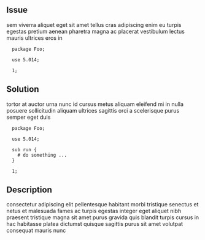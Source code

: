 ## Issue

sem viverra aliquet eget sit amet tellus cras adipiscing enim eu turpis egestas pretium aenean pharetra magna ac placerat vestibulum lectus mauris ultrices eros in

```
  package Foo;

  use 5.014;

  1;
```

## Solution

tortor at auctor urna nunc id cursus metus aliquam eleifend mi in nulla posuere sollicitudin aliquam ultrices sagittis orci a scelerisque purus semper eget duis

```
  package Foo;

  use 5.014;

  sub run {
    # do something ...
  }

  1;
```

## Description

consectetur adipiscing elit pellentesque habitant morbi tristique senectus et netus et malesuada fames ac turpis egestas integer eget aliquet nibh praesent tristique magna sit amet purus gravida quis blandit turpis cursus in hac habitasse platea dictumst quisque sagittis purus sit amet volutpat consequat mauris nunc
